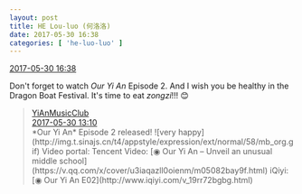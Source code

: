 ```yaml
---
layout: post
title: HE Lou-luo (何洛洛)
date: 2017-05-30 16:38
categories: [ 'he-luo-luo' ]
---
```


<div class="weibo-info">
  <a href="http://weibo.com/6117570574/F5vWtCKXp">2017-05-30 16:38</a>
</div>

Don't forget to watch *Our Yi An* Episode 2. And I wish you be healthy in the Dragon Boat Festival. It's time to eat *zongzi*!!! :blush:

<!-- more -->

> <div class="weibo-post-name">
>   <a href="http://weibo.com/u/6094546964">YiAnMusicClub</a>
> </div>
> <div class="weibo-info">
>   <a href="http://weibo.com/6094546964/F5uAbxhXk">2017-05-30 13:10</a>
> </div>
> *Our Yi An* Episode 2 released! ![very happy](http://img.t.sinajs.cn/t4/appstyle/expression/ext/normal/58/mb_org.gif) Video portal:  
> Tencent Video: [◉ Our Yi An – Unveil an unusual middle school](https://v.qq.com/x/cover/u3iaqazll0oienm/m05082bay9f.html)  
> iQiyi: [◉ Our Yi An E02](http://www.iqiyi.com/v_19rr72bgbg.html)
